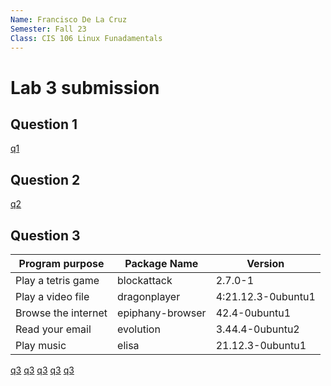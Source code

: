 ```yaml
---
Name: Francisco De La Cruz
Semester: Fall 23
Class: CIS 106 Linux Funadamentals
---
```


# Lab 3 submission

## Question 1
[q1](q1.1.png)

## Question 2
[q2](q2.1.png)

## Question 3

| Program purpose     | Package Name     | Version            |
| ------------------- | ---------------- | ------------------ |
| Play a tetris game  | blockattack      | 2.7.0-1            |
| Play a video file   | dragonplayer     | 4:21.12.3-0ubuntu1 |
| Browse the internet | epiphany-browser | 42.4-0ubuntu1      |
| Read your email     | evolution        | 3.44.4-0ubuntu2    |
| Play music          | elisa            | 21.12.3-0ubuntu1   |

[q3](q3.1.png)
[q3](q3.2.png)
[q3](q3.3.png)
[q3](q3.4.png)
[q3](q3.5.png)
